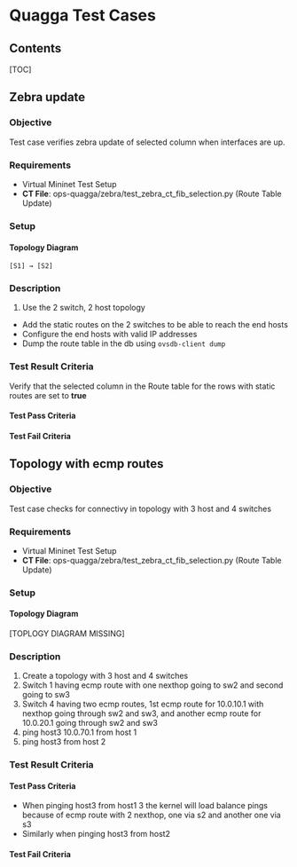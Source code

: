 # Quagga Test Cases

## Contents
 [TOC]

##  Zebra update
### Objective
Test case verifies zebra update of selected column when interfaces are up.
### Requirements
- Virtual Mininet Test Setup
- **CT File**: ops-quagga/zebra/test_zebra_ct_fib_selection.py (Route Table Update)

### Setup
#### Topology Diagram
```
[S1] → [S2]
```
### Description
1. Use the 2 switch, 2 host topology
* Add the static routes on the 2 switches to be able to reach the end hosts
* Configure the end hosts with valid IP addresses
* Dump the route table in the db using `ovsdb-client dump`
### Test Result Criteria
Verify that the selected column in the Route table for the rows with static routes are set to **true**
#### Test Pass Criteria
#### Test Fail Criteria

##  Topology with ecmp routes
### Objective
Test case checks for connectivy in topology with 3 host and 4 switches
### Requirements
- Virtual Mininet Test Setup
- **CT File**: ops-quagga/zebra/test_zebra_ct_fib_selection.py (Route Table Update)

### Setup

#### Topology Diagram
[TOPLOGY DIAGRAM MISSING]

### Description
1. Create a topology with 3 host and 4 switches
2. Switch 1 having ecmp route with one nexthop going to  sw2 and second going to sw3
3. Switch 4 having two ecmp routes, 1st ecmp route for 10.0.10.1 with nexthop going through sw2 and sw3, and another ecmp route for 10.0.20.1 going through sw2 and sw3
4. ping host3 10.0.70.1 from host 1
5. ping host3 from host 2 
### Test Result Criteria

#### Test Pass Criteria
* When pinging host3 from host1 3 the kernel will load balance pings because of ecmp route with 2 nexthop, one via s2 and another one via s3
* Similarly when pinging host3 from host2
#### Test Fail Criteria
